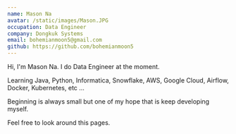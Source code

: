 ```yaml
---
name: Mason Na
avatar: /static/images/Mason.JPG
occupation: Data Engineer
company: Dongkuk Systems
email: bohemianmoon5@gmail.com
github: https://github.com/bohemianmoon5
---
```


Hi, I'm Mason Na. I do Data Engineer at the moment.

Learning Java, Python, Informatica, Snowflake, AWS, Google Cloud, Airflow, Docker, Kubernetes, etc ...

Beginning is always small but one of my hope that is keep developing myself.

Feel free to look around this pages.
